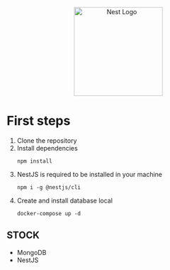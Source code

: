 <p align="center">
  <a href="https://nestjs.com/" target="blank"><img src="https://nestjs.com/img/logo-small.svg" width="200" alt="Nest Logo" /></a>
</p>

[circleci-image]: https://img.shields.io/circleci/build/github/nestjs/nest/master?token=abc123def456
[circleci-url]: https://circleci.com/gh/nestjs/nest


# First steps
1. Clone the repository
2. Install dependencies
    ```
    npm install
    ```
3. NestJS is required to be installed in your machine
    ```
    npm i -g @nestjs/cli
    ```
4. Create and install database local
   ```
   docker-compose up -d
   ```
## STOCK
- MongoDB
- NestJS
